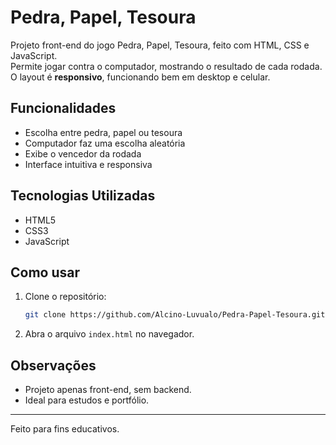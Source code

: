 # Pedra, Papel, Tesoura

Projeto front-end do jogo Pedra, Papel, Tesoura, feito com HTML, CSS e JavaScript.  
Permite jogar contra o computador, mostrando o resultado de cada rodada.  
O layout é **responsivo**, funcionando bem em desktop e celular.

## Funcionalidades

- Escolha entre pedra, papel ou tesoura
- Computador faz uma escolha aleatória
- Exibe o vencedor da rodada
- Interface intuitiva e responsiva

## Tecnologias Utilizadas

- HTML5
- CSS3
- JavaScript

## Como usar

1. Clone o repositório:
   ```bash
   git clone https://github.com/Alcino-Luvualo/Pedra-Papel-Tesoura.git
   ```
2. Abra o arquivo `index.html` no navegador.

## Observações

- Projeto apenas front-end, sem backend.
- Ideal para estudos e portfólio.

---
Feito para fins educativos.
